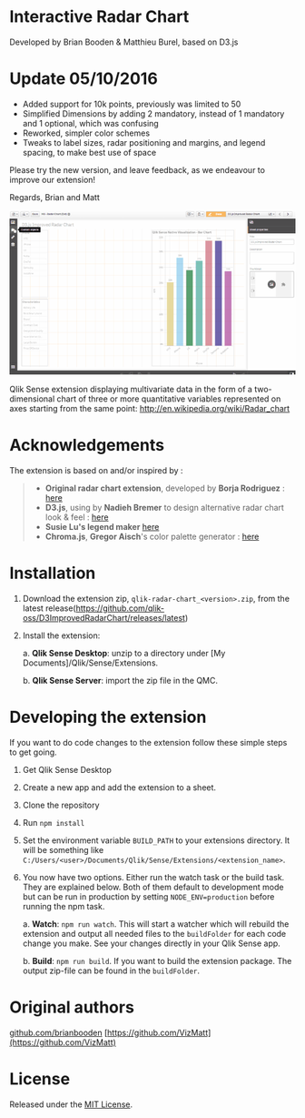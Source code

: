 
# Interactive Radar Chart

Developed by Brian Booden & Matthieu Burel, based on D3.js


# Update 05/10/2016

- Added support for 10k points, previously was limited to 50
- Simplified Dimensions by adding 2 mandatory, instead of 1 mandatory and 1 optional, which was confusing
- Reworked, simpler color schemes
- Tweaks to label sizes, radar positioning and margins, and legend spacing, to make best use of space

Please try the new version, and leave feedback, as we endeavour to improve our extension!

Regards,
Brian and Matt

![Interactive Radar Chart demonstration](resources/ReworkedD3Radar.gif)


Qlik Sense extension displaying multivariate data in the form of a two-dimensional chart of three or more quantitative variables represented on axes starting from the same point: http://en.wikipedia.org/wiki/Radar_chart


# Acknowledgements
The extension is based on and/or inspired by :

> - **Original radar chart extension**, developed by **Borja Rodriguez** :  [here](http://bit.ly/QlikSenseRadarChart_by_BrianMunz)
> - **D3.js**, using by **Nadieh Bremer** to design alternative radar chart look & feel :  [here](http://bit.ly/AlternativeRadarChartLookAndFeel_by_NadiehBremer)
> - **Susie Lu's legend maker** [here](http://bit.ly/D3LegendJS_by_SusieLu)
> - **Chroma.js**, **Gregor Aisch**'s color palette generator : [here](http://bit.ly/ChromaJS_by_GregorAisch)


# Installation

1. Download the extension zip, `qlik-radar-chart_<version>.zip`, from the latest release(https://github.com/qlik-oss/D3ImprovedRadarChart/releases/latest)
2. Install the extension:

   a. **Qlik Sense Desktop**: unzip to a directory under [My Documents]/Qlik/Sense/Extensions.

   b. **Qlik Sense Server**: import the zip file in the QMC.


# Developing the extension

If you want to do code changes to the extension follow these simple steps to get going.

1. Get Qlik Sense Desktop
1. Create a new app and add the extension to a sheet.
2. Clone the repository
3. Run `npm install`
4. Set the environment variable `BUILD_PATH` to your extensions directory. It will be something like `C:/Users/<user>/Documents/Qlik/Sense/Extensions/<extension_name>`.
5. You now have two options. Either run the watch task or the build task. They are explained below. Both of them default to development mode but can be run in production by setting `NODE_ENV=production` before running the npm task.

   a. **Watch**: `npm run watch`. This will start a watcher which will rebuild the extension and output all needed files to the `buildFolder` for each code change you make. See your changes directly in your Qlik Sense app.

   b. **Build**: `npm run build`. If you want to build the extension package. The output zip-file can be found in the `buildFolder`.


# Original authors

[github.com/brianbooden](https://github.com/brianbooden/)
[https://github.com/VizMatt](https://github.com/VizMatt)


# License

Released under the [MIT License](LICENSE).